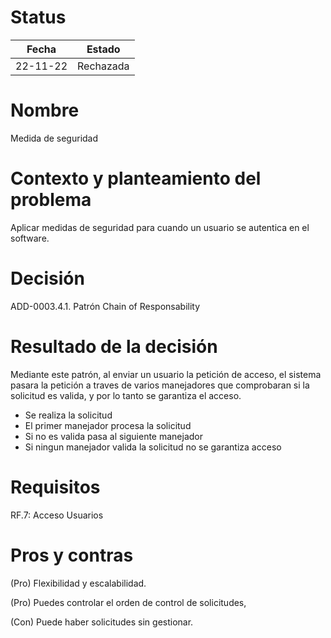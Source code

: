 # Status

| Fecha | Estado |
| --- | --- |
| 22-11-22 | Rechazada |

# Nombre

Medida de seguridad

# Contexto y planteamiento del problema

Aplicar medidas de seguridad para cuando un usuario se autentica en el software.

# Decisión

ADD-0003.4.1. Patrón Chain of Responsability

# Resultado de la decisión

Mediante este patrón, al enviar un usuario la petición de acceso, el sistema pasara la petición a traves de varios manejadores que 
comprobaran si la solicitud es valida, y por lo tanto se garantiza el acceso.

- Se realiza la solicitud
- El primer manejador procesa la solicitud
- Si no es valida pasa al siguiente manejador
- Si ningun manejador valida la solicitud no se garantiza acceso

# Requisitos

RF.7: Acceso Usuarios


# Pros y contras
(Pro) Flexibilidad y escalabilidad.

(Pro) Puedes controlar el orden de control de solicitudes,

(Con) Puede haber solicitudes sin gestionar.
